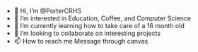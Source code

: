 - 👋 Hi, I’m @PorterCRHS
- 👀 I’m interested in Education, Coffee, and Computer Science
- 🌱 I’m currently learning how to take care of a 16 month old
- 💞️ I’m looking to collaborate on interesting projects
- 📫 How to reach me Message through canvas
